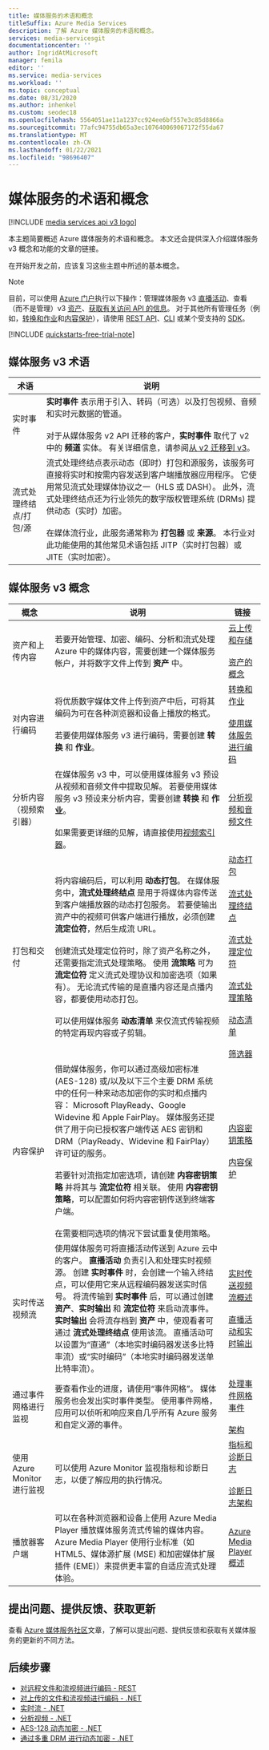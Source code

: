 ```yaml
---
title: 媒体服务的术语和概念
titleSuffix: Azure Media Services
description: 了解 Azure 媒体服务的术语和概念。
services: media-servicesgit
documentationcenter: ''
author: IngridAtMicrosoft
manager: femila
editor: ''
ms.service: media-services
ms.workload: ''
ms.topic: conceptual
ms.date: 08/31/2020
ms.author: inhenkel
ms.custom: seodec18
ms.openlocfilehash: 5564051ae11a1237cc924ee6bf557e3c85d8866a
ms.sourcegitcommit: 77afc94755db65a3ec107640069067172f55da67
ms.translationtype: MT
ms.contentlocale: zh-CN
ms.lasthandoff: 01/22/2021
ms.locfileid: "98696407"
---
```

# <a name="media-services-terminology-and-concepts"></a>媒体服务的术语和概念

[!INCLUDE [media services api v3 logo](./includes/v3-hr.md)]

本主题简要概述 Azure 媒体服务的术语和概念。 本文还会提供深入介绍媒体服务 v3 概念和功能的文章的链接。

在开始开发之前，应该复习这些主题中所述的基本概念。

> [!NOTE]
> 目前，可以使用 [Azure 门户](https://portal.azure.com/)执行以下操作：管理媒体服务 v3 [直播活动](live-events-outputs-concept.md)、查看（而不是管理）v3 [资产](assets-concept.md)、[获取有关访问 API 的信息](./access-api-howto.md)。
> 对于其他所有管理任务（例如，[转换和作业](transforms-jobs-concept.md)和[内容保护](content-protection-overview.md)），请使用 [REST API](/rest/api/media/accountfilters)、[CLI](/cli/azure/ams) 或某个受支持的 [SDK](media-services-apis-overview.md#sdks)。

[!INCLUDE [quickstarts-free-trial-note](../../../includes/quickstarts-free-trial-note.md)]

## <a name="media-services-v3-terminology"></a>媒体服务 v3 术语

|术语|说明|
|---|---|
|实时事件|**实时事件** 表示用于引入、转码（可选）以及打包视频、音频和实时元数据的管道。<br/><br/>对于从媒体服务 v2 API 迁移的客户，**实时事件** 取代了 v2 中的 **频道** 实体。 有关详细信息，请参阅[从 v2 迁移到 v3](migrate-v-2-v-3-migration-introduction.md)。|
|流式处理终结点/打包/源|流式处理终结点表示动态（即时）打包和源服务，该服务可直接将实时和按需内容发送到客户端播放器应用程序。 它使用常见流式处理媒体协议之一（HLS 或 DASH）。 此外，流式处理终结点还为行业领先的数字版权管理系统 (DRMs) 提供动态（实时）加密。<br/><br/>在媒体流行业，此服务通常称为 **打包器** 或 **来源**。  本行业对此功能使用的其他常见术语包括 JITP（实时打包器）或 JITE（实时加密）。

## <a name="media-services-v3-concepts"></a>媒体服务 v3 概念

|概念|说明|链接|
|---|---|---|
|资产和上传内容|若要开始管理、加密、编码、分析和流式处理 Azure 中的媒体内容，需要创建一个媒体服务帐户，并将数字文件上传到 **资产** 中。|[云上传和存储](storage-account-concept.md)<br/><br/>[资产的概念](assets-concept.md)|
|对内容进行编码|将优质数字媒体文件上传到资产中后，可将其编码为可在各种浏览器和设备上播放的格式。 <br/><br/>若要使用媒体服务 v3 进行编码，需要创建 **转换** 和 **作业**。|[转换和作业](transforms-jobs-concept.md)<br/><br/>[使用媒体服务进行编码](encoding-concept.md)|
|分析内容（视频索引器）|在媒体服务 v3 中，可以使用媒体服务 v3 预设从视频和音频文件中提取见解。 若要使用媒体服务 v3 预设来分析内容，需要创建 **转换** 和 **作业**。<br/><br/>如果需要更详细的见解，请直接使用[视频索引器](../video-indexer/index.yml)。|[分析视频和音频文件](analyzing-video-audio-files-concept.md)|
|打包和交付|将内容编码后，可以利用 **动态打包**。 在媒体服务中，**流式处理终结点** 是用于将媒体内容传送到客户端播放器的动态打包服务。 若要使输出资产中的视频可供客户端进行播放，必须创建 **流定位符**，然后生成流 URL。 <br/><br/>创建流式处理定位符时，除了资产名称之外，还需要指定流式处理策略。 使用 **流策略** 可为 **流定位符** 定义流式处理协议和加密选项（如果有）。 无论流式传输的是直播内容还是点播内容，都要使用动态打包。 <br/><br/>可以使用媒体服务 **动态清单** 来仅流式传输视频的特定再现内容或子剪辑。|[动态打包](dynamic-packaging-overview.md)<br/><br/>[流式处理终结点](streaming-endpoint-concept.md)<br/><br/>[流式处理定位符](streaming-locators-concept.md)<br/><br/>[流式处理策略](streaming-policy-concept.md)<br/><br/>[动态清单](filters-dynamic-manifest-overview.md)<br/><br/>[筛选器](filters-concept.md)|
|内容保护|借助媒体服务，你可以通过高级加密标准 (AES-128) 或/以及以下三个主要 DRM 系统中的任何一种来动态加密你的实时和点播内容： Microsoft PlayReady、Google Widevine 和 Apple FairPlay。 媒体服务还提供了用于向已授权客户端传送 AES 密钥和 DRM（PlayReady、Widevine 和 FairPlay）许可证的服务。 <br/><br/>若要针对流指定加密选项，请创建 **内容密钥策略** 并将其与 **流定位符** 相关联。 使用 **内容密钥策略**，可以配置如何将内容密钥传送到终端客户端。<br/><br/> 在需要相同选项的情况下尝试重复使用策略。| [内容密钥策略](content-key-policy-concept.md)<br/><br/>[内容保护](content-protection-overview.md)|
|实时传送视频流|使用媒体服务可将直播活动传送到 Azure 云中的客户。 **直播活动** 负责引入和处理实时视频源。 创建 **实时事件** 时，会创建一个输入终结点，可以使用它来从远程编码器发送实时信号。 将流传输到 **实时事件** 后，可以通过创建 **资产**、**实时输出** 和 **流定位符** 来启动流事件。 **实时输出** 会将流存档到 **资产** 中，使观看者可通过 **流式处理终结点** 使用该流。 直播活动可以设置为“直通”（本地实时编码器发送多比特率流）或“实时编码”（本地实时编码器发送单比特率流）。 |[实时传送视频流概述](live-streaming-overview.md)<br/><br/>[直播活动和实时输出](live-events-outputs-concept.md)|
|通过事件网格进行监视|要查看作业的进度，请使用“事件网格”。 媒体服务也会发出实时事件类型。 使用事件网格，应用可以侦听和响应来自几乎所有 Azure 服务和自定义源的事件。 |[处理事件网格事件](reacting-to-media-services-events.md)<br/><br/>[架构](media-services-event-schemas.md)|
|使用 Azure Monitor 进行监视|可以使用 Azure Monitor 监视指标和诊断日志，以便了解应用的执行情况。|[指标和诊断日志](media-services-metrics-diagnostic-logs.md)<br/><br/>[诊断日志架构](media-services-diagnostic-logs-schema.md)|
|播放器客户端|可以在各种浏览器和设备上使用 Azure Media Player 播放媒体服务流式传输的媒体内容。 Azure Media Player 使用行业标准（如 HTML5、媒体源扩展 (MSE) 和加密媒体扩展插件 (EME)）来提供更丰富的自适应流式处理体验。 |[Azure Media Player 概述](use-azure-media-player.md)|

## <a name="ask-questions-give-feedback-get-updates"></a>提出问题、提供反馈、获取更新

查看 [Azure 媒体服务社区](media-services-community.md)文章，了解可以提出问题、提供反馈和获取有关媒体服务的更新的不同方法。

## <a name="next-steps"></a>后续步骤

* [对远程文件和流视频进行编码 - REST](stream-files-tutorial-with-rest.md)
* [对上传的文件和流视频进行编码 - .NET](stream-files-tutorial-with-api.md)
* [实时流 - .NET](stream-live-tutorial-with-api.md)
* [分析视频 - .NET](analyze-videos-tutorial-with-api.md)
* [AES-128 动态加密 - .NET](protect-with-aes128.md)
* [通过多重 DRM 进行动态加密 - .NET](protect-with-drm.md)